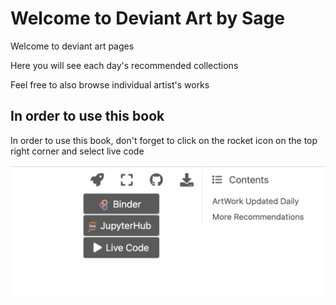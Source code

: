# Welcome to Deviant Art by Sage

Welcome to deviant art pages

Here you will see each day's recommended collections

Feel free to also browse individual artist's works

## In order to use this book 

In order to use this book, don't forget to click on the rocket icon on the top right corner and select live code

![Live Code](image.png)
